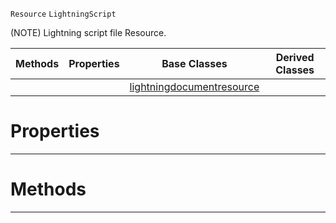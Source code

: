  `Resource` `LightningScript`



(NOTE) Lightning script file Resource.

|Methods|Properties|Base Classes|Derived Classes|
|---|---|---|---|
| | |[lightningdocumentresource](https://github.com/PlasmaEngine/PlasmaDocs/blob/master/code_reference/class_reference/lightningdocumentresource.markdown)| |


 #  Properties


---  
 #  Methods


---  
 

 